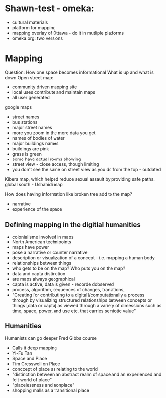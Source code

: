 # Shawn-test - omeka:
 * cultural materials
 * platform for mapping
 * mapping overlay of Ottawa - do it in mutliple platforms
 * omeka.org: two versions 
 
 # Mapping
 Question: How one space becomes informational 
 What is up and what is down
 Open street map:
  * community driven mapping site
  * local uses contribute and maintain maps
  * all user generated
  
  google maps
  * street names
  * bus stations
  * major street names
  * more you zoom in the more data you get
  * names of bodies of water
  * major buildings names
  * buildings are pink
  * grass is green
  * some have actual rooms showing
  * street view - close access, though limiting
  * you don't see the same on street view as you do from the top - outdated
  
  Kibera map, which helped reduce sexual assault by providing safe paths. 
  global south  - Ushahidi map 
  
  How does having information like broken tree add to the map?
  * narrative
  * experience of the space
  
 ## Defining mapping in the digitial humanities
  * colonialisme involved in maps 
  * North American technipoints
  * maps have power
  * pose a narrative or counter narrative
  * description or visualization of a concept - i.e. mapping a human body
  * relationships between things
  * who gets to be on the map? Who puts you on the map?
  * data and capta distinction
  * are maps always geographical
  * capta is active, data is given - recorde dobserved
  * process, algorithm, sequences of changes, transitions,
  * "Creating [or contributing to a digital]/computationally a process through by visualizing structured relationships between concepts or things [data or capta] as viewed through a variety of dimessions such as time, space, power, and use etc. that carries semiotic value"  

## Humanities
Humanists can go deeper
Fred Gibbs course
* Calls it deep mapping
* Yi-Fu Tan
 * Space and Place
* Tim Cresswell on Place
 * conccept of place as relating to the world
 * "distinction between an abstract realm of space and an experienced and felt world of place"
 * "placelessness and nonplace" 
 * shopping malls as a transitional place

